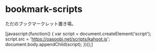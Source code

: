 # bookmark-scripts

ただのブックマークレット置き場。

[javascript:(function() {
  var script = document.createElement('script');
  script.src = 'https://oasoobi.net/scripts/kahoot.js';
  document.body.appendChild(script);
})();]
